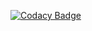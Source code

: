 
[![Codacy Badge](https://app.codacy.com/project/badge/Grade/9f43142393d74076b2821cc46775038f)](https://www.codacy.com/gh/sanjeev4409/Restaurant-Management-System/dashboard?utm_source=github.com&amp;utm_medium=referral&amp;utm_content=sanjeev4409/Restaurant-Management-System&amp;utm_campaign=Badge_Grade)
